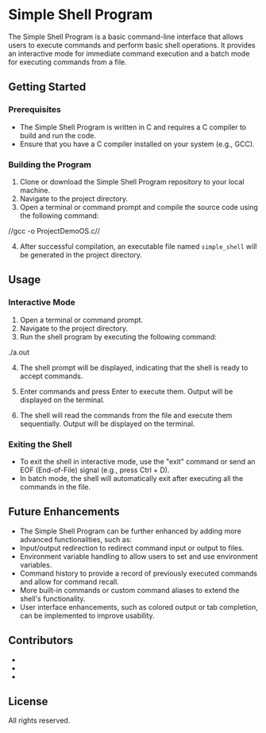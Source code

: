 # Simple Shell Program

The Simple Shell Program is a basic command-line interface that allows users to execute commands and perform basic shell operations. It provides an interactive mode for immediate command execution and a batch mode for executing commands from a file.

## Getting Started

### Prerequisites
- The Simple Shell Program is written in C and requires a C compiler to build and run the code.
- Ensure that you have a C compiler installed on your system (e.g., GCC).

### Building the Program
1. Clone or download the Simple Shell Program repository to your local machine.
2. Navigate to the project directory.
3. Open a terminal or command prompt and compile the source code using the following command:

//gcc -o ProjectDemoOS.c//

4. After successful compilation, an executable file named `simple_shell` will be generated in the project directory.

## Usage

### Interactive Mode
1. Open a terminal or command prompt.
2. Navigate to the project directory.
3. Run the shell program by executing the following command:

./a.out

4. The shell prompt will be displayed, indicating that the shell is ready to accept commands.
5. Enter commands and press Enter to execute them. Output will be displayed on the terminal.

6. The shell will read the commands from the file and execute them sequentially. Output will be displayed on the terminal.

### Exiting the Shell
- To exit the shell in interactive mode, use the "exit" command or send an EOF (End-of-File) signal (e.g., press Ctrl + D).
- In batch mode, the shell will automatically exit after executing all the commands in the file.

## Future Enhancements
- The Simple Shell Program can be further enhanced by adding more advanced functionalities, such as:
- Input/output redirection to redirect command input or output to files.
- Environment variable handling to allow users to set and use environment variables.
- Command history to provide a record of previously executed commands and allow for command recall.
- More built-in commands or custom command aliases to extend the shell's functionality.
- User interface enhancements, such as colored output or tab completion, can be implemented to improve usability.

## Contributors
- [Bilal Afzaal Raja]: [LinkedIn](https://linkedin.com/in/bilalraja16)
- [Sameer Sultan Butt]: [LinkedIn](https://linkedin.com/in/sameer-sultan-butt)
- [Muhammad Uzair]: [Mail](211111@students.au.edu.pk)

## License
All rights reserved.

